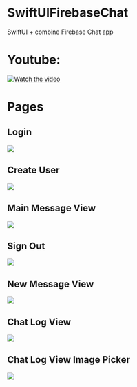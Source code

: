 # SwiftUIFirebaseChat
SwiftUI + combine Firebase Chat app

# Youtube:
[![Watch the video](https://live.staticflickr.com/65535/52761904085_693c6d0fd2_o.jpg)](https://www.youtube.com/watch?v=4vES7eR_QAs&ab_channel=onesome)

# Pages
## Login
![](https://live.staticflickr.com/65535/52748873326_747ac714f2.jpg "")

## Create User
![](https://live.staticflickr.com/65535/52748344402_c4c230f2f9.jpg "")

## Main Message View
![](https://live.staticflickr.com/65535/52748344407_506d3847c9.jpg "")

## Sign Out
![](https://live.staticflickr.com/65535/52748344427_b7541772d8.jpg "")

## New Message View
![](https://live.staticflickr.com/65535/52749286525_d3f5f0cc3b.jpg "")

## Chat Log View
![](https://live.staticflickr.com/65535/52749368863_dfb6d77cda.jpg "")

## Chat Log View Image Picker
![](https://live.staticflickr.com/65535/52749286550_941bc6c755.jpg "")
